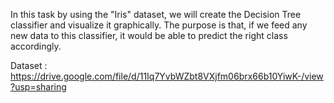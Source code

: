 In this task by using the "Iris" dataset, we will create the Decision Tree classifier and visualize it graphically. The purpose is that, 
if we feed any new data to this classifier, it would be able to predict the right class accordingly.

Dataset : https://drive.google.com/file/d/11Iq7YvbWZbt8VXjfm06brx66b10YiwK-/view?usp=sharing

